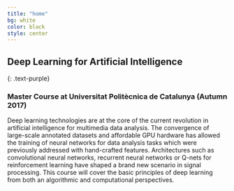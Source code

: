 ```yaml
---
title: "home"
bg: white
color: black
style: center
---
```


## Deep Learning for Artificial Intelligence 
{: .text-purple}

### Master Course at Universitat Polit&egrave;cnica de Catalunya (Autumn 2017)

Deep learning technologies are at the core of the current revolution in artificial intelligence for multimedia data analysis. The convergence of large-scale annotated datasets and affordable GPU hardware has allowed the training of neural networks for data analysis tasks which were previously addressed with hand-crafted features. Architectures such as convolutional neural networks, recurrent neural networks or Q-nets for reinforcement learning have shaped a brand new scenario in signal processing. This course will cover the basic principles of deep learning from both an algorithmic and computational perspectives.

<script>
  (function(i,s,o,g,r,a,m){i['GoogleAnalyticsObject']=r;i[r]=i[r]||function(){
  (i[r].q=i[r].q||[]).push(arguments)},i[r].l=1*new Date();a=s.createElement(o),
  m=s.getElementsByTagName(o)[0];a.async=1;a.src=g;m.parentNode.insertBefore(a,m)
  })(window,document,'script','https://www.google-analytics.com/analytics.js','ga');

  ga('create', 'UA-7678045-14', 'auto');
  ga('send', 'pageview');

</script>
